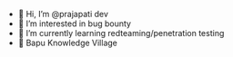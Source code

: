 - 👋 Hi, I’m @prajapati dev 
- 👀 I’m interested in  bug bounty
- 🌱 I’m currently learning redteaming/penetration testing
- 🏫 Bapu Knowledge Village

<!---
xssnova/xssnova is a ✨ special ✨ repository because its `README.md` (this file) appears on your GitHub profile.
You can click the Preview link to take a look at your changes.
--->
